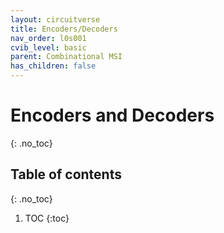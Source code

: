 ```yaml
---
layout: circuitverse
title: Encoders/Decoders
nav_order: l0s001
cvib_level: basic
parent: Combinational MSI
has_children: false
---
```


# Encoders and Decoders
{: .no_toc}

## Table of contents
{: .no_toc}

1. TOC
{:toc}
